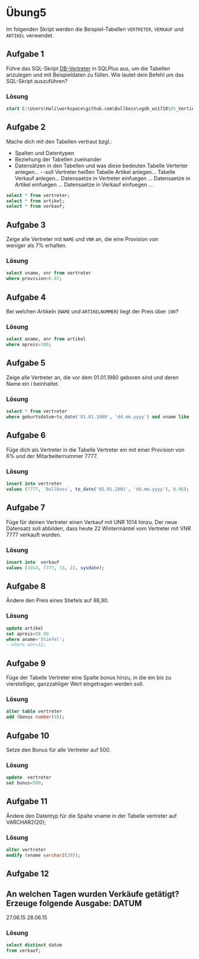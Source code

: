 # Übung5

Im folgenden Skript werden die Beispiel-Tabellen `VERTRETER`, `VERKAUF` und `ARTIKEL` verwendet.

## Aufgabe 1
Führe das SQL-Skript [DB-Vertreter](./SQL_-_DB-Vertreter.sql) in SQLPlus aus, um die Tabellen anzulegen und mit Beispieldaten zu füllen. Wie lautet dein Befehl um das SQL-Skript auszuführen?

### Lösung
```sql
start C:\Users\Hali\workspace\github.com\Bullboss\vgdb_ws1718\05_VertiefungDML\SQL_-_DB-Vertreter.sql
```

## Aufgabe 2
Mache dich mit den Tabellen vertraut bzgl.:
* Spalten und Datentypen
* Beziehung der Tabellen zueinander
* Datensätzen in den Tabellen und was diese bedeuten
Tabelle Verterter anlegen... --soll Vertreter heißen
Tabelle Artikel anlegen...
Tabelle Verkauf anlegen...
Datensaetze in Vertreter einfuegen ...
Datensaetze in Artikel einfuegen ...
Datensaetze in Verkauf einfuegen ...
```sql
select * from vertreter;
select * from artikel;
select * from verkauf;
```

## Aufgabe 3
Zeige alle Vertreter mit `NAME` und `VNR` an, die eine Provision von  
weniger als 7% erhalten. 

### Lösung
```sql
select vname, vnr from vertreter
where provision<0.07;
```

## Aufgabe 4
Bei welchen Artikeln (`NAME` und `ARTIKELNUMMER`) liegt der Preis über `100`?

### Lösung
```sql
select aname, anr from artikel
where apreis>100;
```

## Aufgabe 5
Zeige alle Vertreter an, die vor dem 01.01.1980 geboren sind und deren Name 
ein i beinhaltet.

### Lösung
```sql
select * from vertreter
where geburtsdatum<to_date('01.01.1980', 'dd.mm.yyyy') and vname like '%i%';
```

## Aufgabe 6
Füge dich als Vertreter in die Tabelle Vertreter ein mit einer Provision von 
6% und der Mitarbeiternummer 7777.

### Lösung
```sql
insert into vertreter
values (7777, 'Bullboss', to_date('01.01.2001', 'dd.mm.yyyy'), 0.06);
```

## Aufgabe 7
Füge für deinen Vertreter einen Verkauf mit UNR 1014 hinzu. Der neue Datensatz 
soll abbilden, dass heute 22 Wintermäntel vom Vertreter mit VNR 7777 verkauft wurden.

### Lösung
```sql
insert into  verkauf
values (1014, 7777, 13, 22, sysdate);
```

## Aufgabe 8
Ändere den Preis eines Stiefels auf 88,90.

### Lösung
```sql
update artikel
set apreis=88.90
where aname='Stiefel';
--where anr=12;
```

## Aufgabe 9
Füge der Tabelle Vertreter eine Spalte bonus hinzu, in die ein bis zu 
vierstelliger, ganzzahliger Wert eingetragen werden soll.

### Lösung
```sql
alter table vertreter
add (bonus number(4));
```

## Aufgabe 10
Setze den Bonus für alle Vertreter auf 500.

### Lösung
```sql
update  vertreter
set bonus=500;
```

## Aufgabe 11
Ändere den Datentyp für die Spalte vname in der Tabelle vertreter auf VARCHAR2(20);

### Lösung
```sql
alter vertreter
modify (vname varchar2(20));
```

## Aufgabe 12
An welchen Tagen wurden Verkäufe getätigt? Erzeuge folgende Ausgabe: 
DATUM
----------
27.06.15
28.06.15

### Lösung
```sql
select distinct datum
from verkauf;
```